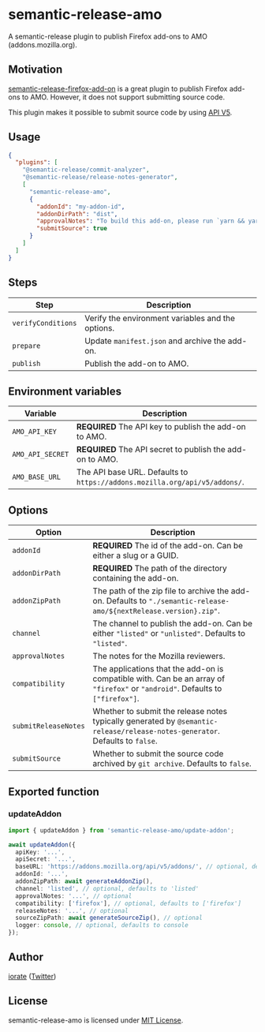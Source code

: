 # semantic-release-amo

A semantic-release plugin to publish Firefox add-ons to AMO (addons.mozilla.org).

## Motivation

[semantic-release-firefox-add-on](https://github.com/tophat/semantic-release-firefox-add-on) is a great plugin to publish Firefox add-ons to AMO. However, it does not support submitting source code.

This plugin makes it possible to submit source code by using
[API V5](https://addons-server.readthedocs.io/en/latest/topics/api/addons.html#version-sources).

## Usage

```json
{
  "plugins": [
    "@semantic-release/commit-analyzer",
    "@semantic-release/release-notes-generator",
    [
      "semantic-release-amo",
      {
        "addonId": "my-addon-id",
        "addonDirPath": "dist",
        "approvalNotes": "To build this add-on, please run `yarn && yarn build`",
        "submitSource": true
      }
    ]
  ]
}
```

## Steps

| Step               | Description                                       |
| ------------------ | ------------------------------------------------- |
| `verifyConditions` | Verify the environment variables and the options. |
| `prepare`          | Update `manifest.json` and archive the add-on.    |
| `publish`          | Publish the add-on to AMO.                        |

## Environment variables

| Variable         | Description                                                                |
| ---------------- | -------------------------------------------------------------------------- |
| `AMO_API_KEY`    | **REQUIRED** The API key to publish the add-on to AMO.                     |
| `AMO_API_SECRET` | **REQUIRED** The API secret to publish the add-on to AMO.                  |
| `AMO_BASE_URL`   | The API base URL. Defaults to `https://addons.mozilla.org/api/v5/addons/`. |

## Options

| Option               | Description                                                                                                                    |
| -------------------- | ------------------------------------------------------------------------------------------------------------------------------ |
| `addonId`            | **REQUIRED** The id of the add-on. Can be either a slug or a GUID.                                                             |
| `addonDirPath`       | **REQUIRED** The path of the directory containing the add-on.                                                                  |
| `addonZipPath`       | The path of the zip file to archive the add-on. Defaults to `"./semantic-release-amo/${nextRelease.version}.zip"`.             |
| `channel`            | The channel to publish the add-on. Can be either `"listed"` or `"unlisted"`. Defaults to `"listed"`.                           |
| `approvalNotes`      | The notes for the Mozilla reviewers.                                                                                           |
| `compatibility`      | The applications that the add-on is compatible with. Can be an array of `"firefox"` or `"android"`. Defaults to `["firefox"]`. |
| `submitReleaseNotes` | Whether to submit the release notes typically generated by `@semantic-release/release-notes-generator`. Defaults to `false`.   |
| `submitSource`       | Whether to submit the source code archived by `git archive`. Defaults to `false`.                                              |

## Exported function

### updateAddon

```typescript
import { updateAddon } from 'semantic-release-amo/update-addon';

await updateAddon({
  apiKey: '...',
  apiSecret: '...',
  baseURL: 'https://addons.mozilla.org/api/v5/addons/', // optional, defaults to 'https://addons.mozilla.org/api/v5/addons/'
  addonId: '...',
  addonZipPath: await generateAddonZip(),
  channel: 'listed', // optional, defaults to 'listed'
  approvalNotes: '...', // optional
  compatibility: ['firefox'], // optional, defaults to ['firefox']
  releaseNotes: '...', // optional
  sourceZipPath: await generateSourceZip(), // optional
  logger: console, // optional, defaults to console
});
```

## Author

[iorate](https://github.com/iorate) ([Twitter](https://twitter.com/iorate))

## License

semantic-release-amo is licensed under [MIT License](LICENSE.txt).
